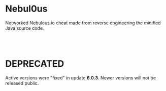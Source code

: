# Nebul0us
Networked Nebulous.io cheat made from reverse engineering the minified Java source code.

<br />
<br />

# DEPRECATED
Active versions were "fixed" in update **6.0.3**. Newer versions will not be released public.
